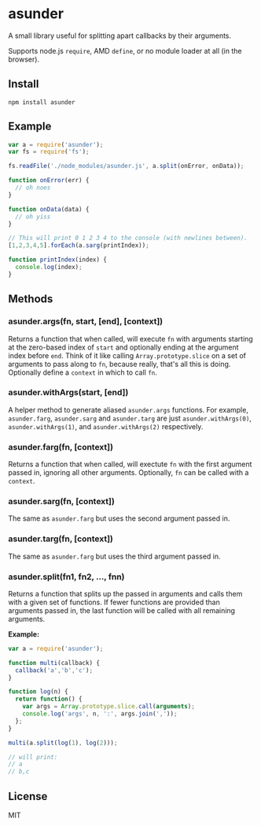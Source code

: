 asunder
========
A small library useful for splitting apart callbacks by their arguments.  
  
Supports node.js `require`, AMD `define`, or no module loader at all (in the browser).

Install
-------
```
npm install asunder
```

Example
-------
```javascript
var a = require('asunder');
var fs = require('fs');

fs.readFile('./node_modules/asunder.js', a.split(onError, onData));

function onError(err) {
  // oh noes
}

function onData(data) {
  // oh yiss
}

// This will print 0 1 2 3 4 to the console (with newlines between).
[1,2,3,4,5].forEach(a.sarg(printIndex));

function printIndex(index) {
  console.log(index);
}

```

Methods
-------

### asunder.args(fn, start, [end], [context])
Returns a function that when called, will execute `fn` with arguments starting at the zero-based index of `start` and optionally ending at the argument index before `end`. Think of it like calling `Array.prototype.slice` on a set of arguments to pass along to `fn`, because really, that's all this is doing. Optionally define a `context` in which to call `fn`.  
  
### asunder.withArgs(start, [end])
A helper method to generate aliased `asunder.args` functions. For example, `asunder.farg`, `asunder.sarg` and `asunder.targ` are just `asunder.withArgs(0)`, `asunder.withArgs(1)`, and `asunder.withArgs(2)` respectively.  
  
### asunder.farg(fn, [context])
Returns a function that when called, will exectute `fn` with the first argument passed in, ignoring all other arguments. Optionally, `fn` can be called with a `context`.  
  
### asunder.sarg(fn, [context])
The same as `asunder.farg` but uses the second argument passed in.  
  
### asunder.targ(fn, [context])
The same as `asunder.farg` but uses the third argument passed in.  
  
### asunder.split(fn1, fn2, ..., fnn)
Returns a function that splits up the passed in arguments and calls them with a given set of functions. If fewer functions are provided than arguments passed in, the last function will be called with all remaining arguments.  
  
**Example:**
```javascript
var a = require('asunder');

function multi(callback) {
  callback('a','b','c');
}

function log(n) {
  return function() {
    var args = Array.prototype.slice.call(arguments);
    console.log('args', n, ':', args.join(','));
  };
}

multi(a.split(log(1), log(2)));

// will print:
// a
// b,c
```

License
-------
MIT
